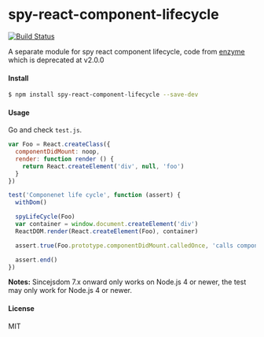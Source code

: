 # spy-react-component-lifecycle

[![Build Status](https://travis-ci.org/fraserxu/spy-react-component-lifecycle.svg?branch=master)](https://travis-ci.org/fraserxu/spy-react-component-lifecycle)

A separate module for spy react component lifecycle, code from [enzyme](https://github.com/airbnb/enzyme) which is deprecated at v2.0.0

#### Install

```bash
$ npm install spy-react-component-lifecycle --save-dev
```

#### Usage

Go and check `test.js`.

```JavaScript
var Foo = React.createClass({
  componentDidMount: noop,
  render: function render () {
    return React.createElement('div', null, 'foo')
  }
})

test('Componenet life cycle', function (assert) {
  withDom()

  spyLifeCycle(Foo)
  var container = window.document.createElement('div')
  ReactDOM.render(React.createElement(Foo), container)

  assert.true(Foo.prototype.componentDidMount.calledOnce, 'calls componentDidMount once')

  assert.end()
})
```

**Notes:** Sincejsdom 7.x onward only works on Node.js 4 or newer, the test may only work for Node.js 4 or newer.

#### License
MIT

